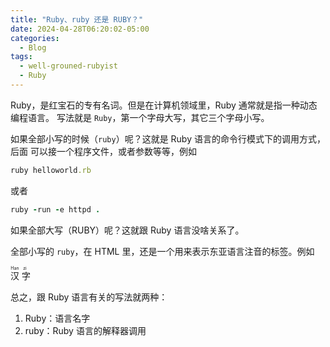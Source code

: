 ```yaml
---
title: "Ruby、ruby 还是 RUBY？"
date: 2024-04-28T06:20:02-05:00
categories:
  - Blog
tags:
  - well-grouned-rubyist
  - Ruby
---
```


Ruby，是红宝石的专有名词。但是在计算机领域里，Ruby 通常就是指一种动态编程语言。
写法就是 `Ruby`，第一个字母大写，其它三个字母小写。

如果全部小写的时候（`ruby`）呢？这就是 Ruby 语言的命令行模式下的调用方式，后面
可以接一个程序文件，或者参数等等，例如

```ruby
ruby helloworld.rb
```

或者

```ruby
ruby -run -e httpd .
```

如果全部大写（RUBY）呢？这就跟 Ruby 语言没啥关系了。

全部小写的 `ruby`，在 HTML 里，还是一个用来表示东亚语言注音的标签。例如

<ruby>
  汉 <rp>(</rp><rt>Han</rt><rp>)</rp>
  字 <rp>(</rp><rt>zi</rt><rp>)</rp>
</ruby>

总之，跟 Ruby 语言有关的写法就两种：

1. Ruby：语言名字
2. ruby：Ruby 语言的解释器调用
